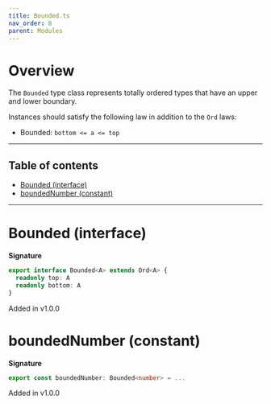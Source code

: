 ```yaml
---
title: Bounded.ts
nav_order: 8
parent: Modules
---
```


# Overview

The `Bounded` type class represents totally ordered types that have an upper and lower boundary.

Instances should satisfy the following law in addition to the `Ord` laws:

- Bounded: `bottom <= a <= top`

---

<h2 class="text-delta">Table of contents</h2>

- [Bounded (interface)](#bounded-interface)
- [boundedNumber (constant)](#boundednumber-constant)

---

# Bounded (interface)

**Signature**

```ts
export interface Bounded<A> extends Ord<A> {
  readonly top: A
  readonly bottom: A
}
```

Added in v1.0.0

# boundedNumber (constant)

**Signature**

```ts
export const boundedNumber: Bounded<number> = ...
```

Added in v1.0.0
